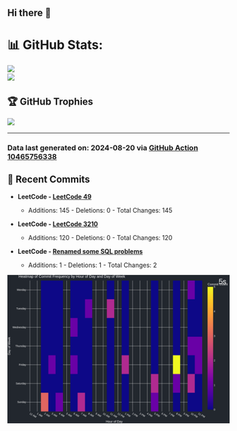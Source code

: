 ## Hi there 👋

<!--
**renerod1/renerod1** is a ✨ _special_ ✨ repository because its `README.md` (this file) appears on your GitHub profile.

Here are some ideas to get you started:

- 🔭 I’m currently working on ...
- 🌱 I’m currently learning ...
- 👯 I’m looking to collaborate on ...
- 🤔 I’m looking for help with ...
- 💬 Ask me about ...
- 📫 How to reach me: ...
- 😄 Pronouns: ...
- ⚡ Fun fact: ...
-->

# 📊 GitHub Stats:

![](https://github-readme-stats.vercel.app/api?username=renerod1&theme=radical&hide_border=false&include_all_commits=true&count_private=true&exclude_repo=renerod1)<br/>
![](https://github-readme-stats.vercel.app/api/top-langs/?username=renerod1&theme=radical&hide_border=false&include_all_commits=true&count_private=true&layout=compact&exclude_repo=renerod1)

## 🏆 GitHub Trophies

![](https://github-profile-trophy.vercel.app/?username=renerod1&theme=radical&no-frame=false&no-bg=true&margin-w=4)

---


### Data last generated on: 2024-08-20 via [GitHub Action 10465756338](https://github.com/renerod1/renerod1/actions/runs/10465756338)

## 🚀 Recent Commits

- **LeetCode - [LeetCode 49](https://github.com/renerod1/LeetCode/commit/93a9c32547f1967084202a09ed1b26e463866d30)**
  - Additions: 145 - Deletions: 0 - Total Changes: 145

- **LeetCode - [LeetCode 3210](https://github.com/renerod1/LeetCode/commit/8093d8e37bcf8ae94b0e9a40ff29cd73dd1ddc58)**
  - Additions: 120 - Deletions: 0 - Total Changes: 120

- **LeetCode - [Renamed some SQL problems](https://github.com/renerod1/LeetCode/commit/b453c66717f8b233739e47b7fabf125d2cacc508)**
  - Additions: 1 - Deletions: 1 - Total Changes: 2


![](DataVisuals/data.gif)

